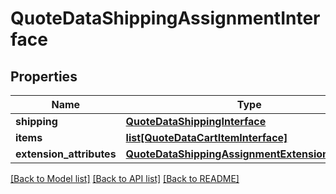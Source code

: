 # QuoteDataShippingAssignmentInterface

## Properties
Name | Type | Description | Notes
------------ | ------------- | ------------- | -------------
**shipping** | [**QuoteDataShippingInterface**](QuoteDataShippingInterface.md) |  | 
**items** | [**list[QuoteDataCartItemInterface]**](QuoteDataCartItemInterface.md) |  | 
**extension_attributes** | [**QuoteDataShippingAssignmentExtensionInterface**](QuoteDataShippingAssignmentExtensionInterface.md) |  | [optional] 

[[Back to Model list]](../README.md#documentation-for-models) [[Back to API list]](../README.md#documentation-for-api-endpoints) [[Back to README]](../README.md)


